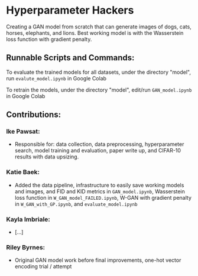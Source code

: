# Hyperparameter Hackers
Creating a GAN model from scratch that can generate images of dogs, cats, horses, elephants, and lions. Best working model is with the Wasserstein loss function with gradient penalty. 

## Runnable Scripts and Commands:
To evaluate the trained models for all datasets, under the directory "model", run `evalute_model.ipynb` in Google Colab

To retrain the models, under the directory "model", edit/run `GAN_model.ipynb` in Google Colab

## Contributions:

### Ike Pawsat:
- Responsible for: data collection, data preprocessing, hyperparameter search, model training and evaluation, paper write up, and CIFAR-10 results with data upsizing.
### Katie Baek:
- Added the data pipeline, infrastructure to easily save working models and images, and FID and KID metrics in `GAN_model.ipynb`, Wasserstein loss function in `W_GAN_model_FAILED.ipynb`, W-GAN with gradient penalty in `W_GAN_with_GP.ipynb`, and `evaluate_model.ipynb`
### Kayla Imbriale:
- [...]
### Riley Byrnes:
- Original GAN model work before final improvements, one-hot vector encoding trial / attempt
